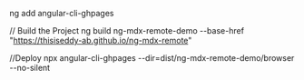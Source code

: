 ng add angular-cli-ghpages

// Build the Project
ng build ng-mdx-remote-demo --base-href "https://thisiseddy-ab.github.io/ng-mdx-remote"

//Deploy
npx angular-cli-ghpages --dir=dist/ng-mdx-remote-demo/browser --no-silent